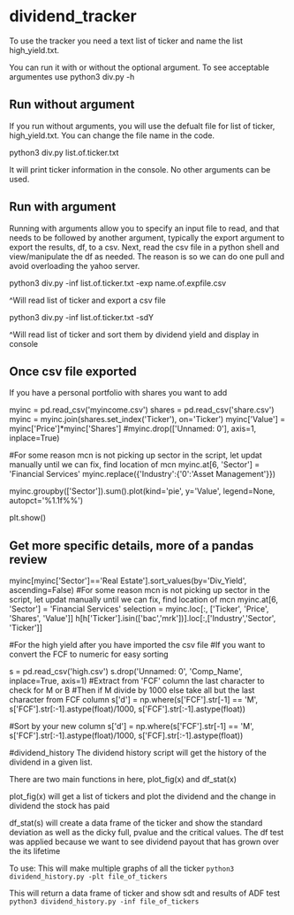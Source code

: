 # dividend_tracker
To use the tracker you need a text list of ticker and name the list high_yield.txt. 

You can run it with or without the optional argument. To see acceptable argumentes use python3 div.py -h

## Run without argument 
If you run without arguments, you will use the defualt file for list of ticker, high_yield.txt. You can change the file name in the code.

python3 div.py list.of.ticker.txt
  
It will print ticker information in the console. No other arguments can be used.

## Run with argument
Running with arguments allow you to specify an input file to read, and that needs to be followed by another  argument, typically 
the export argument to export the results, df, to a csv. Next, read the csv file in a python shell and view/manipulate the df as needed. 
The reason is so we can do one pull and avoid overloading the yahoo server.

python3 div.py -inf list.of.ticker.txt -exp name.of.expfile.csv

^Will read list of ticker and export a csv file

python3 div.py -inf list.of.ticker.txt -sdY

^Will read list of ticker and sort them by dividend yield and display in console

## Once csv file exported
If you have a personal portfolio with shares you want to add

myinc = pd.read_csv('myincome.csv')
shares = pd.read_csv('share.csv')
myinc = myinc.join(shares.set_index('Ticker'), on='Ticker')
myinc['Value'] = myinc['Price']*myinc['Shares']
#myinc.drop(['Unnamed: 0'], axis=1, inplace=True)

#For some reason mcn is not picking up sector in the script, let updat manually until we can fix, find location of mcn
myinc.at[6, 'Sector'] = 'Financial Services'
myinc.replace({'Industry':{'0':'Asset Management'}})

myinc.groupby(['Sector']).sum().plot(kind='pie', y='Value', legend=None, autopct='%1.1f%%')

plt.show()

## Get more specific details, more of a pandas review
myinc[myinc['Sector']=='Real Estate'].sort_values(by='Div_Yield', ascending=False)
#For some reason mcn is not picking up sector in the script, let updat manually until we can fix, find location of mcn
myinc.at[6, 'Sector'] = 'Financial Services'
selection = myinc.loc[:, ['Ticker', 'Price', 'Shares', 'Value']]
h[h['Ticker'].isin(['bac','mrk'])].loc[:,['Industry','Sector', 'Ticker']]

#For the high yield after you have imported the csv file
#If you want to convert the FCF to numeric for easy sorting

s = pd.read_csv('high.csv')
s.drop('Unnamed: 0', 'Comp_Name', inplace=True, axis=1)
#Extract from 'FCF' column the last character to check for M or B
#Then if M divide by 1000 else take all but the last character from FCF column
s['d'] = np.where(s['FCF'].str[-1] == 'M', s['FCF'].str[:-1].astype(float)/1000, s['FCF'].str[:-1].astype(float))

#Sort by your new column
s['d'] = np.where(s['FCF'].str[-1] == 'M', s['FCF'].str[:-1].astype(float)/1000, s['FCF].str[:-1].astype(float))

#dividend_history
The dividend history script will get the history of the dividend in a given list. 

There are two main functions in here, plot_fig(x) and df_stat(x)

plot_fig(x) will get a list of tickers and plot the dividend and the change in dividend the stock has paid

df_stat(s) will create a data frame of the ticker and show the standard deviation as well as the dicky full, pvalue and the critical values. The df test was applied because we want to see dividend payout that has grown over the its lifetime

To use:
This will make multiple graphs of all the ticker
`python3 dividend_history.py -plt file_of_tickers` 


This will return a data frame of ticker and show sdt and results of ADF test
`python3 dividend_history.py -inf file_of_tickers` 

